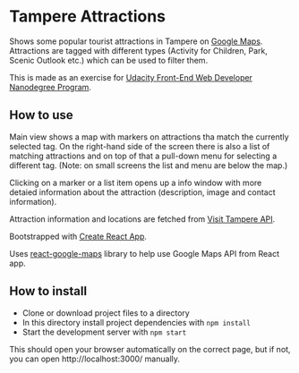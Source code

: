Tampere Attractions
===================

Shows some popular tourist attractions in Tampere on
[Google Maps](https://www.google.com/maps/). 
Attractions are tagged with different types (Activity for Children, Park,
Scenic Outlook etc.) which can be used to filter them.

This is made as an exercise for
[Udacity Front-End Web Developer Nanodegree Program](https://eu.udacity.com/course/front-end-web-developer-nanodegree--nd001).

How to use
----------

Main view shows a map with markers on attractions tha match the currently
selected tag. On the right-hand side of the screen there is also a list of 
matching attractions and on top of that a pull-down menu for selecting a
different tag. (Note: on small screens the list and menu are below the map.)

Clicking on a marker or a list item opens up a info window with more detaied
information about the attraction (description, image and contact information).

Attraction information and locations are fetched from [Visit Tampere API](https://visittampere.fi/api-docs/).

Bootstrapped with
[Create React App](https://github.com/facebookincubator/create-react-app).

Uses [react-google-maps](https://github.com/tomchentw/react-google-maps)
library to help use Google Maps API from React app.

How to install
--------------

* Clone or download project files to a directory
* In this directory install project dependencies with `npm install`
* Start the development server with `npm start`

This should open your browser automatically on the correct page, but if not,
you can open http://localhost:3000/ manually.
